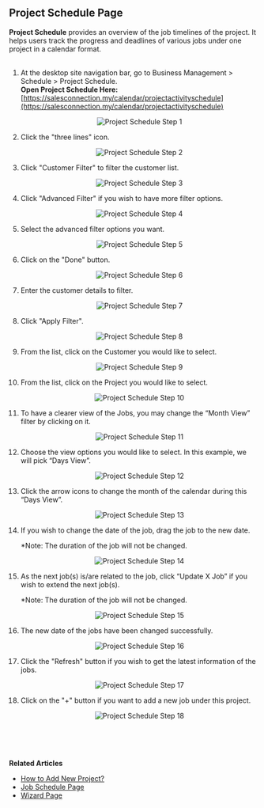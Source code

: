 ## Project Schedule Page

**Project Schedule** provides an overview of the job timelines of the project. It helps users track the progress and deadlines of various jobs under one project in a calendar format.<br><br>


1. At the desktop site navigation bar, go to Business Management > Schedule > Project Schedule.<br>
   **Open Project Schedule Here:** [https://salesconnection.my/calendar/projectactivityschedule](https://salesconnection.my/calendar/projectactivityschedule)<br>

   <p align="center">
      <img src="img2/Project_Schedule_Step_1.png" alt="Project Schedule Step 1">
   </p>

2. Click the "three lines" icon.

   <p align="center">
      <img src="img2/Project_Schedule_Step_2.png" alt="Project Schedule Step 2">
   </p>
  
3. Click "Customer Filter" to filter the customer list.

   <p align="center">
      <img src="img2/Project_Schedule_Step_3.png" alt="Project Schedule Step 3">
   </p>
   
4. Click "Advanced Filter" if you wish to have more filter options.

   <p align="center">
      <img src="img2/Project_Schedule_Step_4.png" alt="Project Schedule Step 4">
   </p>

5. Select the advanced filter options you want.

   <p align="center">
      <img src="img2/Project_Schedule_Step_5.png" alt="Project Schedule Step 5">
   </p>

6. Click on the "Done" button.

   <p align="center">
      <img src="img2/Project_Schedule_Step_6.png" alt="Project Schedule Step 6">
   </p>
  
7. Enter the customer details to filter.

   <p align="center">
      <img src="img2/Project_Schedule_Step_7.png" alt="Project Schedule Step 7">
   </p>
  
8. Click "Apply Filter".

   <p align="center">
      <img src="img2/Project_Schedule_Step_8.png" alt="Project Schedule Step 8">
   </p>
  
9. From the list, click on the Customer you would like to select.

   <p align="center">
      <img src="img2/Project_Schedule_Step_9.png" alt="Project Schedule Step 9">
   </p>
  
10. From the list, click on the Project you would like to select.

    <p align="center">
      <img src="img2/Project_Schedule_Step_10.png" alt="Project Schedule Step 10">
    </p>

11. To have a clearer view of the Jobs, you may change the “Month View” filter by clicking on it.

    <p align="center">
      <img src="img2/Project_Schedule_Step_11.png" alt="Project Schedule Step 11">
    </p>
  
12. Choose the view options you would like to select. In this example, we will pick “Days View”.

    <p align="center">
      <img src="img2/Project_Schedule_Step_12.png" alt="Project Schedule Step 12">
    </p>
  
13. Click the arrow icons to change the month of the calendar during this “Days View”.

    <p align="center">
      <img src="img2/Project_Schedule_Step_13.png" alt="Project Schedule Step 13">
    </p>

14. If you wish to change the date of the job, drag the job to the new date.

    *Note: The duration of the job will not be changed.<br>

    <p align="center">
      <img src="img2/Project_Schedule_Step_14.png" alt="Project Schedule Step 14">
    </p>
  
15. As the next job(s) is/are related to the job, click “Update X Job” if you wish to extend the next job(s).

    *Note: The duration of the job will not be changed.<br>

    <p align="center">
      <img src="img2/Project_Schedule_Step_15.png" alt="Project Schedule Step 15">
    </p>
  
16. The new date of the jobs have been changed successfully.

    <p align="center">
      <img src="img2/Project_Schedule_Step_16.png" alt="Project Schedule Step 16">
    </p>  

17. Click the "Refresh" button if you wish to get the latest information of the jobs.
    
    <p align="center">
      <img src="img2/Project_Schedule_Step_17.png" alt="Project Schedule Step 17">
    </p>  

18. Click on the "+" button if you want to add a new job under this project.
    
    <p align="center">
      <img src="img2/Project_Schedule_Step_18.png" alt="Project Schedule Step 18">
    </p>
    <br><br><br>

**Related Articles**
- [How to Add New Project?](Add_New_Project.md)
- [Job Schedule Page](Job_Schedule_Page.md)
- [Wizard Page](Wizard_Page.md)
